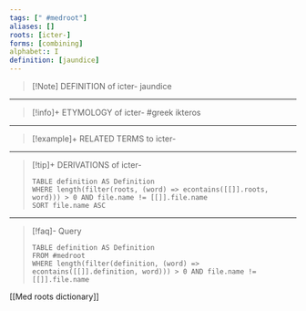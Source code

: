 ```yaml
---
tags: [" #medroot"]
aliases: []
roots: [icter-]
forms: [combining]
alphabet:: I
definition: [jaundice]
---
```

>[!Note] DEFINITION of icter-
>jaundice
_____
>[!info]+ ETYMOLOGY of icter-
>#greek ikteros
_____
>[!example]+ RELATED TERMS to icter-
>
_____
>[!tip]+ DERIVATIONS of icter-
>```dataview
>TABLE definition AS Definition 
>WHERE length(filter(roots, (word) => econtains([[]].roots, word))) > 0 AND file.name != [[]].file.name
>SORT file.name ASC
>```
___
>[!faq]- Query
>```dataview
>TABLE definition AS Definition
>FROM #medroot
>WHERE length(filter(definition, (word) => econtains([[]].definition, word))) > 0 AND file.name != [[]].file.name
>```

[[Med roots dictionary]]